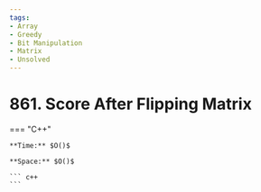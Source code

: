 ```yaml
---
tags:
- Array
- Greedy
- Bit Manipulation
- Matrix
- Unsolved
---
```



# 861. Score After Flipping Matrix

=== "C++"

    **Time:** $O()$

    **Space:** $O()$

    ``` c++
    ```